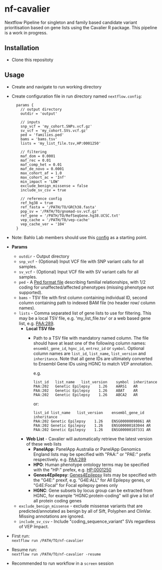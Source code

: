 # nf-cavalier

Nextflow Pipeline for singleton and family based candidate variant prioritisation based on gene lists using the Cavalier R package. This pipeline is a work in progress.

## Installation
* Clone this repositoty

## Usage
* Create and navigate to run working directory
* Create configuration file in run directory named `nextflow.config`:
  ```Nextflow
    params {
      // output directory
      outdir = 'output'
      
      // inputs
      snp_vcf = 'my_cohort.SNPs.vcf.gz'
      sv_vcf = 'my_cohort.SVs.vcf.gz'
      ped = 'families.ped'
      bams = 'bams.tsv'
      lists = 'my_list_file.tsv,HP:0001250'
      
      // filtering
      maf_dom = 0.0001
      maf_rec = 0.01
      maf_comp_het = 0.01
      maf_de_novo = 0.0001
      max_cohort_af = 1.0
      max_cohort_ac = 'Inf'
      min_impact = 'LOW'
      exclude_benign_missense = false
      include_sv_csv = true
  
      // reference config
      ref_hg38 = true
      ref_fasta = '/PATH/TO/GRCh38.fasta'
      pop_sv = '/PATH/TO/gnomad-sv.vcf.gz'
      ref_gene = '/PATH/TO/RefSeqGene.hg38.UCSC.txt'
      vep_cache = '/PATH/T0/vep-cache'
      vep_cache_ver = '104'
    }
    ```
* Note: Bahlo Lab members should use this [config](https://github.com/bahlolab/nextflow-config/blob/master/nf-cavalier/milton.config) as a starting point.

* **Params**  
  * `outdir` - Output directory
  * `snp_vcf` - (Optional) Input VCF file with SNP variant calls for all samples.
  * `sv_vcf` - (Optional) Input VCF file with SV variant calls for all samples.
  * `ped` - A [Ped format file](https://gatk.broadinstitute.org/hc/en-us/articles/360035531972-PED-Pedigree-format) describing familial relationships, with 1/2 coding for unaffected/affected phenotypes (missing phenotype not supported).
  * `bams` - TSV file with first column containing individual ID, second column containing path to indexed BAM file (no header row/  column names).
  * `lists` - Comma separated list of gene lists to use for filtering. This may be a local TSV file, e.g. 'my_list_file.tsv' or a web based gene list, e.g. [PAA:289](https://panelapp.agha.umccr.org/panels/289/).
    * **Local TSV file**  
      * Path to a TSV file with mandatory named column. The file should have at least one of the following column names:
     `ensembl_gene_id`, `hgnc_id`, `entrez_id` or `symbol`. Optional column names are `list_id`, `list_name`, `list_version` and `inheritance`. Note that all gene IDs are ultimately converted to Ensembl Gene IDs using HGNC to match VEP annotation.
     
         e.g.

          ```
          list_id	list_name	list_version	symbol	inheritance
          PAA:202	Genetic Epilepsy	1.26	AARS1	AR
          PAA:202	Genetic Epilepsy	1.26	ABAT	AR
          PAA:202	Genetic Epilepsy	1.26	ABCA2	AR
          ```
          
          or:
          
            list_id	list_name	list_version	ensembl_gene_id	inheritance
            PAA:202	Genetic Epilepsy	1.26	ENSG00000090861	AR
            PAA:202	Genetic Epilepsy	1.26	ENSG00000183044	AR
            PAA:202	Genetic Epilepsy	1.26	ENSG00000107331	AR
              
    * **Web List** - Cavalier will automatically retrieve the latest version of these web lists
      * **PanelApp**: PanelApp Australia or PanelApp Genomics England lists may be specified with "PAA:" or "PAE:" prefix respectively. e.g. [PAA:289](https://panelapp.agha.umccr.org/panels/289/)
      * **HPO**: Human phenotype ontology terms may be specified with the "HP:" prefex, e.g. [HP:0001250](https://hpo.jax.org/browse/term/HP:0001250)
      * **Genes4Epilepsy**: [Genes4Epilepsy](https://github.com/bahlolab/Genes4Epilepsy) lists may be specified with the "G4E:" prexif, e.g. "G4E:ALL" for All Epilepsy genes, or "G4E:Focal" for Focal epilepsy genes only
      * **HGNC**: Gene subsets by locus group can be extracted from HGNC, for example "HGNC:protein-coding" will give a list of all protein coding genes
  * `exclude_benign_missense` - exclude missense variants that are predicted/annotated as benign by all of Sift, 
  Polyphen and ClinVar. Missing annotations are ignored.
  * `include_sv_csv` - Include "coding_sequence_variant" SVs regardless of VEP Impact.

* First run:  
`nextflow run /PATH/TO/nf-cavalier`
* Resume run:  
`nextflow run /PATH/TO/nf-cavalier -resume`
* Recommended to run workflow in a `screen` session
  
